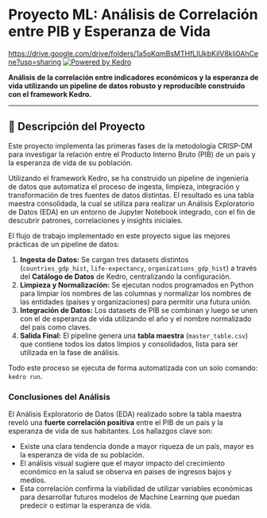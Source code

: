 # Proyecto ML: Análisis de Correlación entre PIB y Esperanza de Vida
https://drive.google.com/drive/folders/1a5oKqmBsMTHfLlUkbKilV8klj0AhCene?usp=sharing
[![Powered by Kedro](https://img.shields.io/badge/powered_by-kedro-ffc900?logo=kedro)](https://kedro.org)

**Análisis de la correlación entre indicadores económicos y la esperanza de vida utilizando un pipeline de datos robusto y reproducible construido con el framework Kedro.**

---

## 📄 Descripción del Proyecto

Este proyecto implementa las primeras fases de la metodología CRISP-DM para investigar la relación entre el Producto Interno Bruto (PIB) de un país y la esperanza de vida de su población.

Utilizando el framework Kedro, se ha construido un pipeline de ingeniería de datos que automatiza el proceso de ingesta, limpieza, integración y transformación de tres fuentes de datos distintas. El resultado es una tabla maestra consolidada, la cual se utiliza para realizar un Análisis Exploratorio de Datos (EDA) en un entorno de Jupyter Notebook integrado, con el fin de descubrir patrones, correlaciones y insights iniciales.


El flujo de trabajo implementado en este proyecto sigue las mejores prácticas de un pipeline de datos:

1.  **Ingesta de Datos:** Se cargan tres datasets distintos (`countries_gdp_hist`, `life-expectancy`, `organizations_gdp_hist`) a través del **Catálogo de Datos** de Kedro, centralizando la configuración.
2.  **Limpieza y Normalización:** Se ejecutan nodos programados en Python para limpiar los nombres de las columnas y normalizar los nombres de las entidades (países y organizaciones) para permitir una futura unión.
3.  **Integración de Datos:** Los datasets de PIB se combinan y luego se unen con el de esperanza de vida utilizando el año y el nombre normalizado del país como claves.
4.  **Salida Final:** El pipeline genera una **tabla maestra** (`master_table.csv`) que contiene todos los datos limpios y consolidados, lista para ser utilizada en la fase de análisis.

Todo este proceso se ejecuta de forma automatizada con un solo comando: `kedro run`.

### Conclusiones del Análisis

El Análisis Exploratorio de Datos (EDA) realizado sobre la tabla maestra reveló una **fuerte correlación positiva** entre el PIB de un país y la esperanza de vida de sus habitantes. Los hallazgos clave son:

* Existe una clara tendencia donde a mayor riqueza de un país, mayor es la esperanza de vida de su población.
* El análisis visual sugiere que el mayor impacto del crecimiento económico en la salud se observa en países de ingresos bajos y medios.
* Esta correlación confirma la viabilidad de utilizar variables económicas para desarrollar futuros modelos de Machine Learning que puedan predecir o estimar la esperanza de vida.

